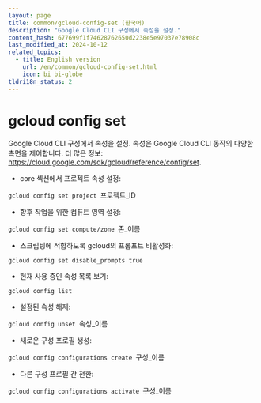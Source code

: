 ```yaml
---
layout: page
title: common/gcloud-config-set (한국어)
description: "Google Cloud CLI 구성에서 속성을 설정."
content_hash: 677699f1f74628762650d2238e5e97037e78908c
last_modified_at: 2024-10-12
related_topics:
  - title: English version
    url: /en/common/gcloud-config-set.html
    icon: bi bi-globe
tldri18n_status: 2
---
```

# gcloud config set

Google Cloud CLI 구성에서 속성을 설정.
속성은 Google Cloud CLI 동작의 다양한 측면을 제어합니다.
더 많은 정보: <https://cloud.google.com/sdk/gcloud/reference/config/set>.

- core 섹션에서 프로젝트 속성 설정:

`gcloud config set project `<span class="tldr-var badge badge-pill bg-dark-lm bg-white-dm text-white-lm text-dark-dm font-weight-bold">프로젝트_ID</span>

- 향후 작업을 위한 컴퓨트 영역 설정:

`gcloud config set compute/zone `<span class="tldr-var badge badge-pill bg-dark-lm bg-white-dm text-white-lm text-dark-dm font-weight-bold">존_이름</span>

- 스크립팅에 적합하도록 gcloud의 프롬프트 비활성화:

`gcloud config set disable_prompts true`

- 현재 사용 중인 속성 목록 보기:

`gcloud config list`

- 설정된 속성 해제:

`gcloud config unset `<span class="tldr-var badge badge-pill bg-dark-lm bg-white-dm text-white-lm text-dark-dm font-weight-bold">속성_이름</span>

- 새로운 구성 프로필 생성:

`gcloud config configurations create `<span class="tldr-var badge badge-pill bg-dark-lm bg-white-dm text-white-lm text-dark-dm font-weight-bold">구성_이름</span>

- 다른 구성 프로필 간 전환:

`gcloud config configurations activate `<span class="tldr-var badge badge-pill bg-dark-lm bg-white-dm text-white-lm text-dark-dm font-weight-bold">구성_이름</span>
